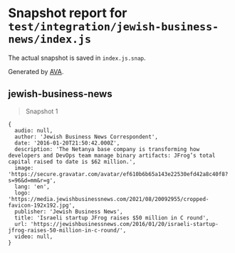 # Snapshot report for `test/integration/jewish-business-news/index.js`

The actual snapshot is saved in `index.js.snap`.

Generated by [AVA](https://avajs.dev).

## jewish-business-news

> Snapshot 1

    {
      audio: null,
      author: 'Jewish Business News Correspondent',
      date: '2016-01-20T21:50:42.000Z',
      description: 'The Netanya base company is transforming how developers and DevOps team manage binary artifacts: JFrog’s total capital raised to date is $62 million.',
      image: 'https://secure.gravatar.com/avatar/ef610b6b65a143e22530efd42a8c40f8?s=96&d=mm&r=g',
      lang: 'en',
      logo: 'https://media.jewishbusinessnews.com/2021/08/20092955/cropped-favicon-192x192.jpg',
      publisher: 'Jewish Business News',
      title: 'Israeli startup JFrog raises $50 million in C round',
      url: 'https://jewishbusinessnews.com/2016/01/20/israeli-startup-jfrog-raises-50-million-in-c-round/',
      video: null,
    }
